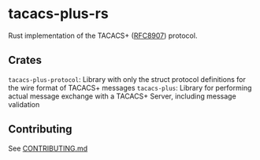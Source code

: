 # tacacs-plus-rs

Rust implementation of the TACACS+ ([RFC8907](https://www.rfc-editor.org/rfc/rfc8907)) protocol.

## Crates

`tacacs-plus-protocol`: Library with only the struct protocol definitions for the wire format of TACACS+ messages 
`tacacs-plus`: Library for performing actual message exchange with a TACACS+ Server, including message validation

## Contributing

See [CONTRIBUTING.md](./CONTRIBUTING.md)
